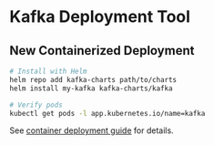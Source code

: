 # Kafka Deployment Tool

## New Containerized Deployment
```bash
# Install with Helm
helm repo add kafka-charts path/to/charts
helm install my-kafka kafka-charts/kafka

# Verify pods
kubectl get pods -l app.kubernetes.io/name=kafka
```

See [container deployment guide](/docs/CONTAINER_DEPLOYMENT.md) for details.

